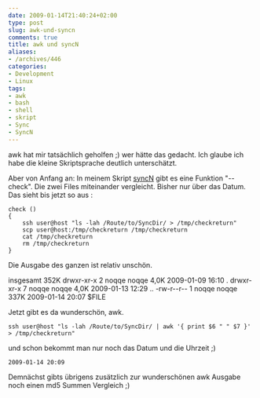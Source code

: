 ```yaml
---
date: 2009-01-14T21:40:24+02:00
type: post
slug: awk-und-syncn
comments: true
title: awk und syncN
aliases:
- /archives/446
categories:
- Development
- Linux
tags:
- awk
- bash
- shell
- skript
- Sync
- SyncN
---
```


awk hat mir tatsächlich geholfen ;) wer hätte das gedacht. Ich glaube ich habe die kleine Skriptsprache deutlich unterschätzt.

Aber von Anfang an: In meinem Skript [syncN](http://zwetschge.org/syncN/) gibt es eine Funktion "--check". Die zwei Files miteinander vergleicht. Bisher nur über das Datum. Das sieht bis jetzt so aus :


    check ()
    {
    	ssh user@host "ls -lah /Route/to/SyncDir/ > /tmp/checkreturn"
    	scp user@host:/tmp/checkreturn /tmp/checkreturn
    	cat /tmp/checkreturn
    	rm /tmp/checkreturn
    }


Die Ausgabe des ganzen ist relativ unschön.

insgesamt 352K
drwxr-xr-x 2 noqqe noqqe 4,0K 2009-01-09 16:10 .
drwxr-xr-x 7 noqqe noqqe 4,0K 2009-01-13 12:29 ..
-rw-r--r-- 1 noqqe noqqe 337K 2009-01-14 20:07 $FILE

Jetzt gibt es da wunderschön, awk.


    ssh user@host "ls -lah /Route/to/SyncDir/ | awk '{ print $6 " " $7 }' > /tmp/checkreturn"


und schon bekommt man nur noch das Datum und die Uhrzeit ;)


    2009-01-14 20:09


Demnächst gibts übrigens zusätzlich zur wunderschönen awk Ausgabe noch einen md5 Summen Vergleich ;)
